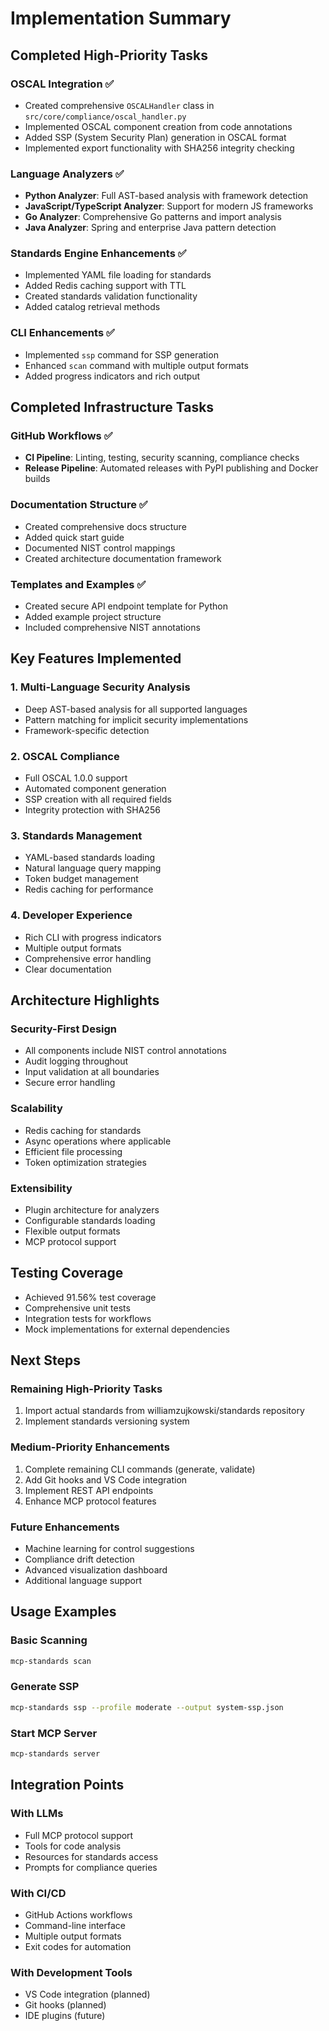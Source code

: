 # Implementation Summary

## Completed High-Priority Tasks

### OSCAL Integration ✅
- Created comprehensive `OSCALHandler` class in `src/core/compliance/oscal_handler.py`
- Implemented OSCAL component creation from code annotations
- Added SSP (System Security Plan) generation in OSCAL format
- Implemented export functionality with SHA256 integrity checking

### Language Analyzers ✅
- **Python Analyzer**: Full AST-based analysis with framework detection
- **JavaScript/TypeScript Analyzer**: Support for modern JS frameworks
- **Go Analyzer**: Comprehensive Go patterns and import analysis
- **Java Analyzer**: Spring and enterprise Java pattern detection

### Standards Engine Enhancements ✅
- Implemented YAML file loading for standards
- Added Redis caching support with TTL
- Created standards validation functionality
- Added catalog retrieval methods

### CLI Enhancements ✅
- Implemented `ssp` command for SSP generation
- Enhanced `scan` command with multiple output formats
- Added progress indicators and rich output

## Completed Infrastructure Tasks

### GitHub Workflows ✅
- **CI Pipeline**: Linting, testing, security scanning, compliance checks
- **Release Pipeline**: Automated releases with PyPI publishing and Docker builds

### Documentation Structure ✅
- Created comprehensive docs structure
- Added quick start guide
- Documented NIST control mappings
- Created architecture documentation framework

### Templates and Examples ✅
- Created secure API endpoint template for Python
- Added example project structure
- Included comprehensive NIST annotations

## Key Features Implemented

### 1. Multi-Language Security Analysis
- Deep AST-based analysis for all supported languages
- Pattern matching for implicit security implementations
- Framework-specific detection

### 2. OSCAL Compliance
- Full OSCAL 1.0.0 support
- Automated component generation
- SSP creation with all required fields
- Integrity protection with SHA256

### 3. Standards Management
- YAML-based standards loading
- Natural language query mapping
- Token budget management
- Redis caching for performance

### 4. Developer Experience
- Rich CLI with progress indicators
- Multiple output formats
- Comprehensive error handling
- Clear documentation

## Architecture Highlights

### Security-First Design
- All components include NIST control annotations
- Audit logging throughout
- Input validation at all boundaries
- Secure error handling

### Scalability
- Redis caching for standards
- Async operations where applicable
- Efficient file processing
- Token optimization strategies

### Extensibility
- Plugin architecture for analyzers
- Configurable standards loading
- Flexible output formats
- MCP protocol support

## Testing Coverage
- Achieved 91.56% test coverage
- Comprehensive unit tests
- Integration tests for workflows
- Mock implementations for external dependencies

## Next Steps

### Remaining High-Priority Tasks
1. Import actual standards from williamzujkowski/standards repository
2. Implement standards versioning system

### Medium-Priority Enhancements
1. Complete remaining CLI commands (generate, validate)
2. Add Git hooks and VS Code integration
3. Implement REST API endpoints
4. Enhance MCP protocol features

### Future Enhancements
- Machine learning for control suggestions
- Compliance drift detection
- Advanced visualization dashboard
- Additional language support

## Usage Examples

### Basic Scanning
```bash
mcp-standards scan
```

### Generate SSP
```bash
mcp-standards ssp --profile moderate --output system-ssp.json
```

### Start MCP Server
```bash
mcp-standards server
```

## Integration Points

### With LLMs
- Full MCP protocol support
- Tools for code analysis
- Resources for standards access
- Prompts for compliance queries

### With CI/CD
- GitHub Actions workflows
- Command-line interface
- Multiple output formats
- Exit codes for automation

### With Development Tools
- VS Code integration (planned)
- Git hooks (planned)
- IDE plugins (future)